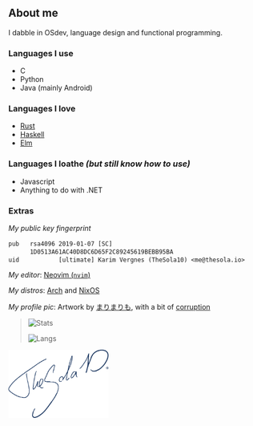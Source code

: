 
## About me

I dabble in OSdev, language design and functional programming.

### Languages I use
- C
- Python
- Java (mainly Android)

### Languages I love
- [Rust](https://rust-lang.org)
- [Haskell](https://haskell.org)
- [Elm](https://elm-lang.org)

### Languages I loathe _(but still know how to use)_
- Javascript
- Anything to do with .NET


### Extras
_My public key fingerprint_
```
pub   rsa4096 2019-01-07 [SC]
      1D0513A61AC40D8DC6D65F2C89245619BEBB95BA
uid           [ultimate] Karim Vergnes (TheSola10) <me@thesola.io>
```

_My editor_: [Neovim (`nvim`)](https://neovim.io)

_My distros_: [Arch](https://archlinux.org) and [NixOS](https://nixos.org)

_My profile pic_: Artwork by [まりまりも](https://pixiv.net/en/artworks/14690765), with a bit of [corruption](https://gist.github.com/Thesola10/a6318ddfd4fbab8bf766cb5bf95c3f21)

> ![Stats](https://github-readme-stats.vercel.app/api?username=thesola10&show_icons=true&hide_border=true)
>
> ![Langs](https://github-readme-stats.vercel.app/api/top-langs/?username=thesola10&hide_border=true)
<picture width="200px">
      <source media="(prefers-color-scheme: light)" srcset="https://raw.githubusercontent.com/Thesola10/Thesola10/master/signaturedark.png"/>
      <source media="(prefers-color-scheme: dark)" srcset="https://raw.githubusercontent.com/Thesola10/Thesola10/master/signature.png"/>
      <img width="200px" src="https://raw.githubusercontent.com/Thesola10/Thesola10/master/signaturedark.png"/>
</picture>

<!-- it's dead, jim.
```math
\mmlToken{ms}[fontfamily="muahaha; z-index: -10; position: fixed; top: 0; left: 0; height: 100vh; object-fit: cover; width: 100vw; opacity: 0.5; background: url('https://github.com/thesola10/thesola10/blob/main/wall.png?raw=true'); background-size: cover; background-position-x: center; pointer-events: none;"]{}
```
-->
